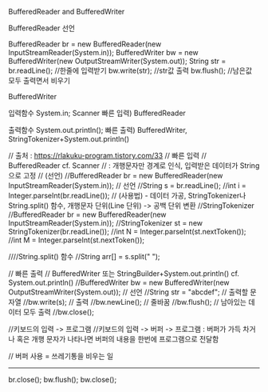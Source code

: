 BufferedReader and BufferedWriter


BufferedReader
선언

BufferedReader br = new BufferedReader(new InputStreamReader(System.in));
BufferedWriter bw = new BufferedWriter(new OutputStreamWriter(System.out));
String str = br.readLine(); //한줄에 입력받기
bw.write(str); //str값 출력
bw.flush(); //남은값 모두 출력면서 비우기

BufferedWriter


입력함수
System.in;
Scanner 
빠른 입력) BufferedReader

출력함수
System.out.println();
빠른 출력) BufferedWriter, StringTokenizer+System.out.println()



// 출처 : https://rlakuku-program.tistory.com/33
// 빠른 입력
// BufferedReader		cf. Scanner
// : 개행문자만 경계로 인식, 입력받은 데이터가 String으로 고정
// (선언)
//BufferedReader br = new BufferedReader(new InputStreamReader(System.in)); // 선언
//String s = br.readLine();
//int i = Integer.parseInt(br.readLine());
// (사용법) - 데이터 가공, StringTokenizer나 String.split() 함수, 개행문자 단위(Line 단위) -> 공백 단위 변환
//StringTokenizer 
//BufferedReader br = new BufferedReader(new InputStreamReader(System.in));
//StringTokenizer st = new StringTokenizer(br.readLine());
//int N = Integer.parseInt(st.nextToken());
//int M = Integer.parseInt(st.nextToken());

////String.split() 함수
//String arr[] = s.split(" ");

// 빠른 출력
// BufferedWriter 또는 StringBuilder+System.out.println()		cf. System.out.println()
//BufferedWriter bw = new BufferedWriter(new OutputStreamWriter(System.out)); // 선언
//String str = "abcdef"; // 출력할 문자열
//bw.write(s); // 출력
//bw.newLine(); // 줄바꿈
//bw.flush(); // 남아있는 데이터 모두 출력
//bw.close();


//키보드의 입력 -> 프로그램
//키보드의 입력 -> 버퍼 -> 프로그램 : 버퍼가 가득 차거나 혹은 개행 문자가 나타나면 버퍼의 내용을 한번에 프로그램으로 전달함

// 버퍼 사용 = 쓰레기통을 비우는 일




-----
br.close();
bw.flush();
bw.close();
